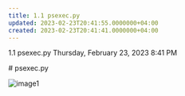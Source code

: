 ```yaml
---
title: 1.1 psexec.py
updated: 2023-02-23T20:41:55.0000000+04:00
created: 2023-02-23T20:41:41.0000000+04:00
---
```


1.1 psexec.py
Thursday, February 23, 2023
8:41 PM

\# psexec.py

![image1](image1-131.png)

